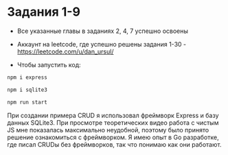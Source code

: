 # Задания 1-9
- Все указанные главы в заданиях 2, 4, 7 успешно освоены

- Аккаунт на leetcode, где успешно решены задания 1-30 - https://leetcode.com/u/dan_ursul/

- Чтобы запустить код:
```bash
npm i express
```
```bash
npm i sqlite3
```
```bash
npm run start
```
При создании примера CRUD я использовал фреймворк Express и базу данных SQLite3. При просмотре теоретических видео работа с чистым JS мне показалась максимально неудобной, поэтому было принято решение ознакомиться с фреймворком. Я имею опыт в Go разработке, где писал CRUDы без фреймворков, так что понимаю как они работают.